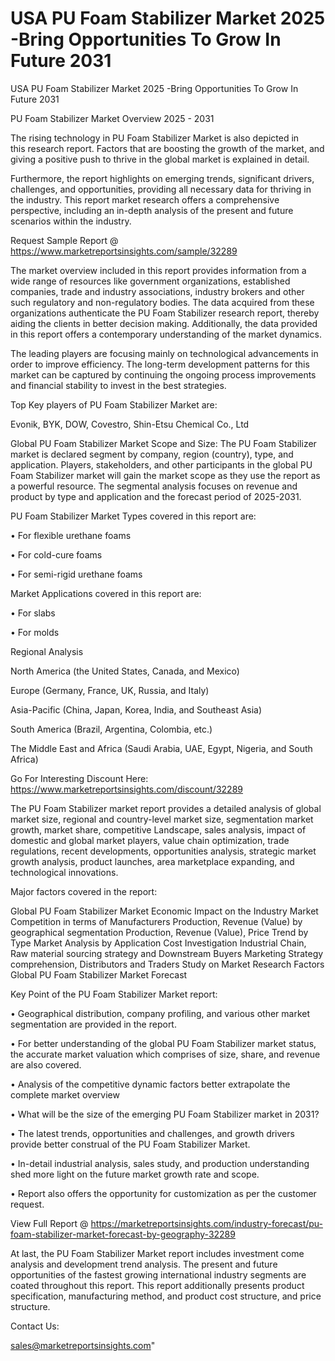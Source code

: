 # USA PU Foam Stabilizer Market 2025 -Bring Opportunities To Grow In Future 2031
  USA PU Foam Stabilizer Market 2025 -Bring Opportunities To Grow In Future 2031

PU Foam Stabilizer Market Overview 2025 - 2031

The rising technology in PU Foam Stabilizer Market is also depicted in this research report. Factors that are boosting the growth of the market, and giving a positive push to thrive in the global market is explained in detail.

Furthermore, the report highlights on emerging trends, significant drivers, challenges, and opportunities, providing all necessary data for thriving in the industry. This report market research offers a comprehensive perspective, including an in-depth analysis of the present and future scenarios within the industry.

Request Sample Report @ https://www.marketreportsinsights.com/sample/32289

The market overview included in this report provides information from a wide range of resources like government organizations, established companies, trade and industry associations, industry brokers and other such regulatory and non-regulatory bodies. The data acquired from these organizations authenticate the PU Foam Stabilizer research report, thereby aiding the clients in better decision making. Additionally, the data provided in this report offers a contemporary understanding of the market dynamics.

The leading players are focusing mainly on technological advancements in order to improve efficiency. The long-term development patterns for this market can be captured by continuing the ongoing process improvements and financial stability to invest in the best strategies.

Top Key players of PU Foam Stabilizer Market are:

Evonik, BYK, DOW, Covestro, Shin-Etsu Chemical Co., Ltd

Global PU Foam Stabilizer Market Scope and Size:
The PU Foam Stabilizer market is declared segment by company, region (country), type, and application. Players, stakeholders, and other participants in the global PU Foam Stabilizer market will gain the market scope as they use the report as a powerful resource. The segmental analysis focuses on revenue and product by type and application and the forecast period of 2025-2031.

PU Foam Stabilizer Market Types covered in this report are:

• For flexible urethane foams

• For cold-cure foams

• For semi-rigid urethane foams

Market Applications covered in this report are:

• For slabs

• For molds

Regional Analysis

North America (the United States, Canada, and Mexico)

Europe (Germany, France, UK, Russia, and Italy)

Asia-Pacific (China, Japan, Korea, India, and Southeast Asia)

South America (Brazil, Argentina, Colombia, etc.)

The Middle East and Africa (Saudi Arabia, UAE, Egypt, Nigeria, and South Africa)

Go For Interesting Discount Here: https://www.marketreportsinsights.com/discount/32289

The PU Foam Stabilizer market report provides a detailed analysis of global market size, regional and country-level market size, segmentation market growth, market share, competitive Landscape, sales analysis, impact of domestic and global market players, value chain optimization, trade regulations, recent developments, opportunities analysis, strategic market growth analysis, product launches, area marketplace expanding, and technological innovations.

Major factors covered in the report:

Global PU Foam Stabilizer Market
Economic Impact on the Industry
Market Competition in terms of Manufacturers
Production, Revenue (Value) by geographical segmentation
Production, Revenue (Value), Price Trend by Type
Market Analysis by Application
Cost Investigation
Industrial Chain, Raw material sourcing strategy and Downstream Buyers
Marketing Strategy comprehension, Distributors and Traders
Study on Market Research Factors
Global PU Foam Stabilizer Market Forecast

Key Point of the PU Foam Stabilizer Market report:

• Geographical distribution, company profiling, and various other market segmentation are provided in the report.

• For better understanding of the global PU Foam Stabilizer market status, the accurate market valuation which comprises of size, share, and revenue are also covered.

• Analysis of the competitive dynamic factors better extrapolate the complete market overview

• What will be the size of the emerging PU Foam Stabilizer market in 2031?

• The latest trends, opportunities and challenges, and growth drivers provide better construal of the PU Foam Stabilizer Market.

• In-detail industrial analysis, sales study, and production understanding shed more light on the future market growth rate and scope.

• Report also offers the opportunity for customization as per the customer request.

View Full Report @ https://marketreportsinsights.com/industry-forecast/pu-foam-stabilizer-market-forecast-by-geography-32289

At last, the PU Foam Stabilizer Market report includes investment come analysis and development trend analysis. The present and future opportunities of the fastest growing international industry segments are coated throughout this report. This report additionally presents product specification, manufacturing method, and product cost structure, and price structure.

Contact Us:

sales@marketreportsinsights.com"

